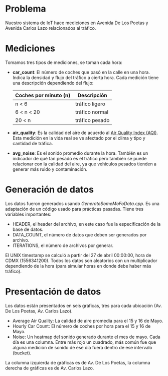# Problema
Nuestro sistema de IoT hace mediciones en Avenida De Los Poetas y Avenida Carlos Lazo relacionados al tráfico.
# Mediciones
Tomamos tres tipos de mediciones, se toman cada hora:
- **car_count**: El número de coches que pasó en la calle en una hora.  Indica la densidad y flujo del tráfico a cierta hora.  Cada medición tiene una descripción dependiendo del flujo:

  | Coches por minuto (n) | Descripción |
  | ------ | ------ |
  | n < 6 | tráfico ligero |
  | 6 < n < 20 | tráfico normal |
  | 20 < n | tráfico pesado |
- **air_quality**: Es la calidad del aire de acuerdo al [Air Quality Index (AQI)](https://airnow.gov/index.cfm?action=aqibasics.aqi).  Esta medición en la vida real se ve afectado por el clima y tipo y cantidad de tráfica.
- **avg_noise**: Es el sonido promedio durante la hora.  También es un indicador de qué tan pesado es el tráfico pero también se puede relacionar con la calidad del aire, ya que vehículos pesados tienden a generar más ruido y contaminación.

# Generación de datos
Los datos fueron generados usando *GenerateSomeMoFoData.cpp*.  Es una adaptación de un código usado para prácticas pasadas.  Tiene tres variables importantes:
- HEADER, el header del archivo, en este caso fue la especificación de la base de datos.
- DATA_COUNT, el número de datos que deben ser generados por archivo.
- ITERATIONS, el número de archivos por generar.

El UNIX timestamp se calculó a partir del 27 de abril 00:00:00, hora de CDMX (1556341200).  Todos los datos son aleatorios con un multiplicador dependiendo de la hora (para simular horas en donde debe haber más tráfico).

# Presentación de datos
Los datos están presentados en seis gráficas, tres para cada ubicación (Av. De Los Poetas, Av. Carlos Lazo).
- Average Air Quality: La calidad de aire promedia para el 15 y 16 de Mayo.
- Hourly Car Count: El número de coches por hora para el 15 y 16 de Mayo.
- Noise: Un heatmap del sonido generado durante el mes de mayo.  Cada día es una columna.  Entre más rojo un cuadrado, más común fue que alguna medición de sonido de ese día fuera dentro de ese intervalo (bucket).

La columna izquierda de gráficas es de Av. De Los Poetas, la columna derecha de gráficas es de Av. Carlos Lazo.